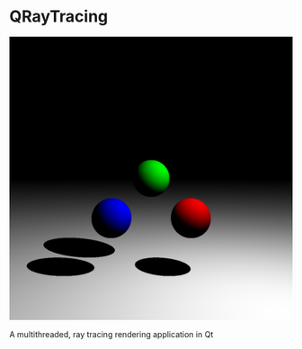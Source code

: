 # QRayTracing

![three_spheres](/scenes/three_spheres.png)

A multithreaded, ray tracing rendering application in Qt
